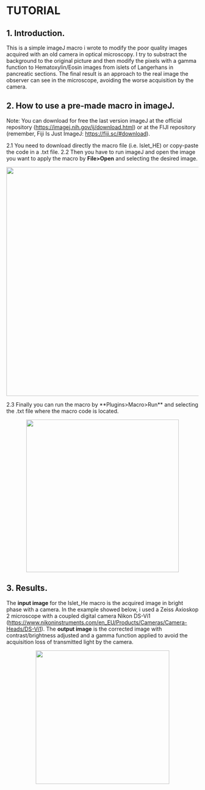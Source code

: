 # **TUTORIAL**

## **1. Introduction.**
This is a simple imageJ macro i wrote to modify the poor quality images acquired with an old camera in optical microscopy. I try to substract the background to the original picture and then modify the pixels with a gamma function to Hematoxylin/Eosin images from islets of Langerhans in pancreatic sections. The final result is an approach to the real image the observer can see in the microscope, avoiding the worse acquisition by the camera.

## **2. How to use a pre-made macro in imageJ.**
Note: You can download for free the last version imageJ at the official repository (https://imagej.nih.gov/ij/download.html) or at the FIJI repository (remember, Fiji Is Just ImageJ: https://fiji.sc/#download). 

2.1 You need to download directly the macro file (i.e. Islet_HE) or copy-paste the code in a .txt file. 
2.2 Then you have to run imageJ and open the image you want to apply the macro by **File>Open** and selecting the desired image.
<p align="center">
  <img src=https://github.com/adrianvillalba/Islet_HE/blob/master/Images/2.0.png width="600"/>
</p>
2.3 Finally you can run the macro by **Plugins>Macro>Run** and selecting the .txt file where the macro code is located. 
<p align="center">
  <img src=https://github.com/adrianvillalba/Islet_HE/blob/master/Images/2.1.png width="400"/>
</p>

## **3. Results.** 
The **input image** for the Islet_He macro is the acquired image in bright phase with a camera. In the example showed below, i used a Zeiss Axioskop 2 microscope with a coupled digital camera Nikon DS-Vi1 (https://www.nikoninstruments.com/en_EU/Products/Cameras/Camera-Heads/DS-Vi1). 
The **output image** is the corrected image with contrast/brightness adjusted and a gamma function applied to avoid the acquisition loss of transmitted light by the camera.

<p align="center">
  <img src=https://github.com/adrianvillalba/Islet_HE/blob/master/Images/Collage.jpg width="350"/>
</p>

